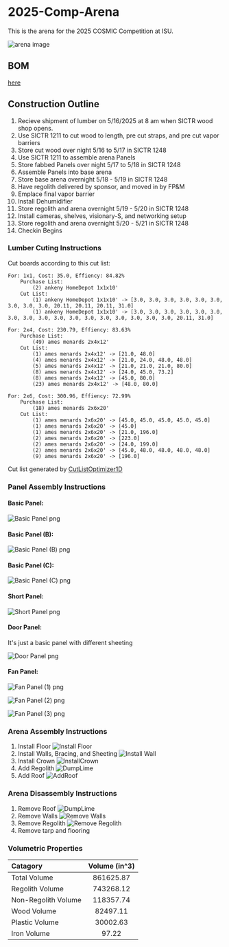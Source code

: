 # 2025-Comp-Arena

This is the arena for the 2025 COSMIC Competition at ISU.

![arena image](https://github.com/Cardinal-Space-Mining/2025-Comp-Arena/blob/main/ISO2R.png?raw=true)


## BOM
[here](https://docs.google.com/spreadsheets/d/1-_N2USS-mLNvjBXAtTUOFBfuuMwFibqy-OpLSeePz_4/edit?usp=sharing)

## Construction Outline
1. Recieve shipment of lumber on 5/16/2025 at 8 am when SICTR wood shop opens.
2. Use SICTR 1211 to cut wood to length, pre cut straps, and pre cut vapor barriers
3. Store cut wood over night 5/16 to 5/17 in SICTR 1248
4. Use SICTR 1211 to assemble arena Panels
5. Store fabbed Panels over night 5/17 to 5/18 in SICTR 1248
6. Assemble Panels into base arena
7. Store base arena overnight 5/18 - 5/19 in SICTR 1248
8. Have regolith delivered by sponsor, and moved in by FP&M
9. Emplace final vapor barrier
10. Install Dehumidifier
11. Store regolith and arena overnight 5/19 - 5/20 in SICTR 1248
12. Install cameras, shelves, visionary-S, and networking setup
13. Store regolith and arena overnight 5/20 - 5/21 in SICTR 1248
14. Checkin Begins

### Lumber Cuting Instructions
Cut boards according to this cut list:
```
For: 1x1, Cost: 35.0, Effiency: 84.82%
	Purchase List:
		(2) ankeny HomeDepot 1x1x10'
	Cut List:
		(1) ankeny HomeDepot 1x1x10' -> [3.0, 3.0, 3.0, 3.0, 3.0, 3.0, 3.0, 3.0, 3.0, 20.11, 20.11, 20.11, 31.0]
		(1) ankeny HomeDepot 1x1x10' -> [3.0, 3.0, 3.0, 3.0, 3.0, 3.0, 3.0, 3.0, 3.0, 3.0, 3.0, 3.0, 3.0, 3.0, 3.0, 3.0, 3.0, 20.11, 31.0]

For: 2x4, Cost: 230.79, Effiency: 83.63%
	Purchase List:
		(49) ames menards 2x4x12'
	Cut List:
		(1) ames menards 2x4x12' -> [21.0, 48.0]
		(4) ames menards 2x4x12' -> [21.0, 24.0, 48.0, 48.0]
		(5) ames menards 2x4x12' -> [21.0, 21.0, 21.0, 80.0]
		(8) ames menards 2x4x12' -> [24.0, 45.0, 73.2]
		(8) ames menards 2x4x12' -> [45.0, 80.0]
		(23) ames menards 2x4x12' -> [48.0, 80.0]

For: 2x6, Cost: 300.96, Effiency: 72.99%
	Purchase List:
		(18) ames menards 2x6x20'
	Cut List:
		(1) ames menards 2x6x20' -> [45.0, 45.0, 45.0, 45.0, 45.0]
		(1) ames menards 2x6x20' -> [45.0]
		(1) ames menards 2x6x20' -> [21.0, 196.0]
		(2) ames menards 2x6x20' -> [223.0]
		(2) ames menards 2x6x20' -> [24.0, 199.0]
		(2) ames menards 2x6x20' -> [45.0, 48.0, 48.0, 48.0, 48.0]
		(9) ames menards 2x6x20' -> [196.0]

```
Cut list generated by [CutListOptimizer1D](https://github.com/wimos-ai/CutListOptimizer1D)

### Panel Assembly Instructions

#### Basic Panel:

![Basic Panel png](https://github.com/Cardinal-Space-Mining/2025-Comp-Arena/blob/main/Arena/img/panels/basic%20panel.PNG?raw=true)

#### Basic Panel (B):

![Basic Panel (B) png](https://github.com/Cardinal-Space-Mining/2025-Comp-Arena/blob/main/Arena/img/panels/basic%20panelB.PNG?raw=true)

#### Basic Panel (C):

![Basic Panel (C) png](https://github.com/Cardinal-Space-Mining/2025-Comp-Arena/blob/main/Arena/img/panels/basic%20panelC.PNG?raw=true)

#### Short Panel:

![Short Panel png](https://github.com/Cardinal-Space-Mining/2025-Comp-Arena/blob/main/Arena/img/panels/short%20pannel.PNG?raw=true)

#### Door Panel:

It's just a basic panel with different sheeting

![Door Panel png](https://github.com/Cardinal-Space-Mining/2025-Comp-Arena/blob/main/Arena/img/panels/door%20panel.PNG?raw=true)

#### Fan Panel:

![Fan Panel (1) png](https://github.com/Cardinal-Space-Mining/2025-Comp-Arena/blob/main/Arena/img/panels/fan%20panel%201.PNG?raw=true)

![Fan Panel (2) png](https://github.com/Cardinal-Space-Mining/2025-Comp-Arena/blob/main/Arena/img/panels/fan%20panel%202.PNG?raw=true)

![Fan Panel (3) png](https://github.com/Cardinal-Space-Mining/2025-Comp-Arena/blob/main/Arena/img/panels/fan%20panel%203.PNG?raw=true)


### Arena Assembly Instructions

1. Install Floor
	![Install Floor](https://github.com/Cardinal-Space-Mining/2025-Comp-Arena/blob/main/Arena/img/install_steps/InstallFloor.PNG?raw=true)
2. Install Walls, Bracing, and Sheeting
![Install Wall](https://github.com/Cardinal-Space-Mining/2025-Comp-Arena/blob/main/Arena/img/install_steps/Install%20Walls,%20Sheeting,%20and%20bolts.PNG?raw=true)
3. Install Crown
![InstallCrown](https://github.com/Cardinal-Space-Mining/2025-Comp-Arena/blob/main/Arena/img/install_steps/InstallCrown.PNG?raw=true)
4. Add Regolith
![DumpLime](https://github.com/Cardinal-Space-Mining/2025-Comp-Arena/blob/main/Arena/img/install_steps/DumpRegolith.PNG?raw=true)
5. Add Roof
![AddRoof](https://github.com/Cardinal-Space-Mining/2025-Comp-Arena/blob/main/Arena/img/install_steps/InstallRoof.PNG?raw=true)

### Arena Disassembly Instructions
1. Remove Roof
![DumpLime](https://github.com/Cardinal-Space-Mining/2025-Comp-Arena/blob/main/Arena/img/install_steps/DumpRegolith.PNG?raw=true)
2. Remove Walls
![Remove Walls](https://github.com/Cardinal-Space-Mining/2025-Comp-Arena/blob/main/Arena/img/destruction_steps/RemoveWalls.PNG?raw=true)
3. Remove Regolith
![Remove Regolith](https://github.com/Cardinal-Space-Mining/2025-Comp-Arena/blob/main/Arena/img/install_steps/InstallFloor.PNG?raw=true)
4. Remove tarp and flooring


### Volumetric Properties
| Catagory| Volume (in^3) |
| :---------------- | :------: |
| Total Volume       |    861625.87   | 
| Regolith Volume |  743268.12   | 
| Non-Regolith Volume | 118357.74 |
| Wood Volume      |   82497.11   | 
| Plastic Volume    |  30002.63   | 
| Iron Volume  |           97.22 |
